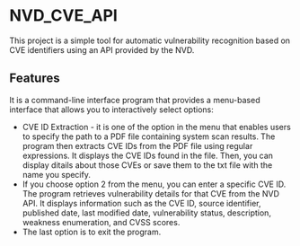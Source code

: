 # NVD_CVE_API
This project is a simple tool for automatic vulnerability recognition based on CVE identifiers using an API provided by the NVD.

## Features
It is a command-line interface program that provides a menu-based interface that allows you to interactively select options:
* CVE ID Extraction - it is one of the option in the menu that enables users to specify the path to a PDF file containing system scan results. The program then extracts CVE IDs from the PDF file using regular expressions. It displays the CVE IDs found in the file. Then, you can display ditails about those CVEs or save them to the txt file with the name you specify.
* If you choose option 2 from the menu, you can enter a specific CVE ID. The program retrieves vulnerability details for that CVE from the NVD API.  It displays information such as the CVE ID, source identifier, published date, last modified date, vulnerability status, description, weakness enumeration, and CVSS scores.
* The last option is to exit the program.
